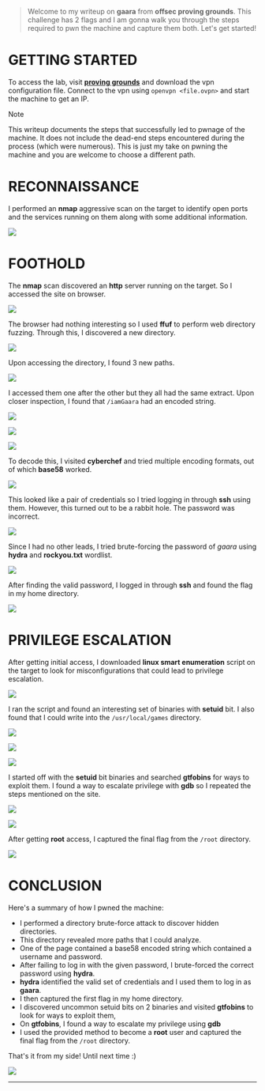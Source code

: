 > Welcome to my writeup on **gaara** from **offsec proving grounds**. This challenge has 2 flags and I am gonna walk you through the steps required to pwn the machine and capture them both. Let's get started!

# GETTING STARTED

To access the lab, visit **[proving grounds](https://portal.offsec.com/labs/play)** and download the vpn configuration file. Connect to the vpn using `openvpn <file.ovpn>` and start the machine to get an IP.

> [!NOTE] 
> This writeup documents the steps that successfully led to pwnage of the machine. It does not include the dead-end steps encountered during the process (which were numerous). This is just my take on pwning the machine and you are welcome to choose a different path.

# RECONNAISSANCE

I performed an **nmap** aggressive scan on the target to identify open ports and the services running on them along with some additional information.

![](IMAGES/1.png)

# FOOTHOLD

The **nmap** scan discovered an **http** server running on the target. So I accessed the site on browser.

![](IMAGES/2.png)

The browser had nothing interesting so I used **ffuf** to perform web directory fuzzing. Through this, I discovered a new directory.

![](IMAGES/3.png)

Upon accessing the directory, I found 3 new paths.

![](IMAGES/4.png)

I accessed them one after the other but they all had the same extract. Upon closer inspection, I found that `/iamGaara` had an encoded string.

![](IMAGES/5.png)

![](IMAGES/6.png)

![](IMAGES/7.png)

To decode this, I visited **cyberchef** and tried multiple encoding formats, out of which **base58** worked. 

![](IMAGES/8.png)

This looked like a pair of credentials so I tried logging in through **ssh** using them.  However, this turned out to be a rabbit hole. The password was incorrect.

![](IMAGES/9.png)

Since I had no other leads, I tried brute-forcing the password of  *gaara* using **hydra** and **rockyou.txt** wordlist.

![](IMAGES/10.png)

After finding the valid password, I logged in through **ssh** and found the flag in my home directory.

![](IMAGES/11.png)

# PRIVILEGE ESCALATION

After getting initial access, I downloaded **linux smart enumeration** script on the target to look for misconfigurations that could lead to privilege escalation.

![](IMAGES/12.png)

I ran the script and found an interesting set of binaries with **setuid** bit. I also found that I could write into the `/usr/local/games` directory.

![](IMAGES/13.png)

![](IMAGES/14.png)

![](IMAGES/15.png)

I started off with the **setuid** bit binaries and searched **gtfobins** for ways to exploit them. I found a way to escalate privilege with **gdb** so I repeated the steps mentioned on the site.

![](IMAGES/16.png)

![](IMAGES/17.png)

After getting **root** access, I captured the final flag from the `/root` directory.

![](IMAGES/18.png)

# CONCLUSION

Here's a summary of how I pwned the machine:
- I performed a directory brute-force attack to discover hidden directories.
- This directory revealed more paths that I could analyze.
- One of the page contained a base58 encoded string which contained a username and password.
- After failing to log in with the given password, I brute-forced the correct password using **hydra**.
- **hydra** identified the valid set of credentials and I used them to log in as **gaara**.
- I then captured the first flag in my home directory.
- I discovered uncommon setuid bits on 2 binaries and visited **gtfobins** to look for ways to exploit them,
- On **gtfobins**, I found a way to escalate my privilege using **gdb**
- I used the provided method to become a **root** user and captured the final flag from the `/root` directory.

That's it from my side!
Until next time :)

![](IMAGES/x.png)

---
